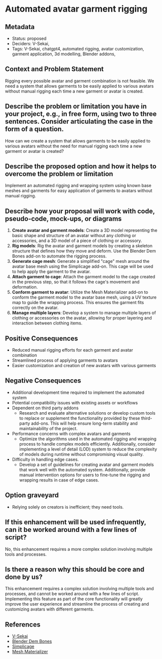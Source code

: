 # Automated avatar garment rigging

## Metadata

- Status: proposed
- Deciders: V-Sekai,
- Tags: V-Sekai, chatgpt4, automated rigging, avatar customization, garment application, 3d modelling, Blender addons,

## Context and Problem Statement

Rigging every possible avatar and garment combination is not feasible. We need a system that allows garments to be easily applied to various avatars without manual rigging each time a new garment or avatar is created.

## Describe the problem or limitation you have in your project, e.g., in free form, using two to three sentences. Consider articulating the case in the form of a question.

How can we create a system that allows garments to be easily applied to various avatars without the need for manual rigging each time a new garment or avatar is created?

## Describe the proposed option and how it helps to overcome the problem or limitation

Implement an automated rigging and wrapping system using known base meshes and garments for easy application of garments to avatars without manual rigging.

## Describe how your proposal will work with code, pseudo-code, mock-ups, or diagrams

1. **Create avatar and garment models**: Create a 3D model representing the basic shape and structure of an avatar without any clothing or accessories, and a 3D model of a piece of clothing or accessory.
2. **Rig models**: Rig the avatar and garment models by creating a skeleton structure that defines how they move and deform. Use the Blender Dem Bones add-on to automate the rigging process.
3. **Generate cage mesh**: Generate a simplified "cage" mesh around the avatar base mesh using the Simplicage add-on. This cage will be used to help apply the garment to the avatar.
4. **Attach garment to cage**: Attach the garment model to the cage created in the previous step, so that it follows the cage's movement and deformation.
5. **Conform garment to avatar**: Utilize the Mesh Materializer add-on to conform the garment model to the avatar base mesh, using a UV texture map to guide the wrapping process. This ensures the garment fits correctly on the avatar.
6. **Manage multiple layers**: Develop a system to manage multiple layers of clothing or accessories on the avatar, allowing for proper layering and interaction between clothing items.

## Positive Consequences

- Reduced manual rigging efforts for each garment and avatar combination
- Streamlined process of applying garments to avatars
- Easier customization and creation of new avatars with various garments

## Negative Consequences

- Additional development time required to implement the automated system
- Potential compatibility issues with existing assets or workflows
- Dependent on third party addons
  * Research and evaluate alternative solutions or develop custom tools to replace or supplement the functionality provided by these third-party add-ons. This will help ensure long-term stability and maintainability of the project.
- Performance concerns with complex avatars and garments
  * Optimize the algorithms used in the automated rigging and wrapping process to handle complex models efficiently. Additionally, consider implementing a level of detail (LOD) system to reduce the complexity of models during runtime without compromising visual quality.
- Difficulty in handling edge cases. 
  * Develop a set of guidelines for creating avatar and garment models that work well with the automated system. Additionally, provide manual intervention options for users to fine-tune the rigging and wrapping results in case of edge cases.

## Option graveyard

- Relying solely on creators is inefficient; they need tools.

## If this enhancement will be used infrequently, can it be worked around with a few lines of script?

No, this enhancement requires a more complex solution involving multiple tools and processes.

## Is there a reason why this should be core and done by us?

This enhancement requires a complex solution involving multiple tools and processes, and cannot be worked around with a few lines of script. Implementing this feature as part of the core functionality will greatly improve the user experience and streamline the process of creating and customizing avatars with different garments.

## References

- [V-Sekai](https://v-sekai.org/)
- [Blender Dem Bones](https://blendermarket.com/products/blender-dembones)
- [Simplicage](https://blendermarket.com/products/simplicage)
- [Mesh Materializer](https://blendermarket.com/products/mesh-materializer)
